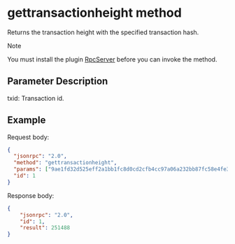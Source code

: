 ﻿# gettransactionheight method

Returns the transaction height with the specified transaction hash.

> [!Note]
>
> You must install the plugin [RpcServer](https://github.com/neo-project/neo-modules/releases) before you can invoke the method.

## Parameter Description

txid: Transaction id.

## Example

Request body:

```json
{
  "jsonrpc": "2.0",
  "method": "gettransactionheight",
  "params": ["9ae1fd32d525eff2a1bb1fc8d0cd2cfb4cc97a06a232bb87fc58e4fe3bc2a845"],
  "id": 1
}
```

Response body:

```json
{
    "jsonrpc": "2.0",
    "id": 1,
    "result": 251488
}

```
